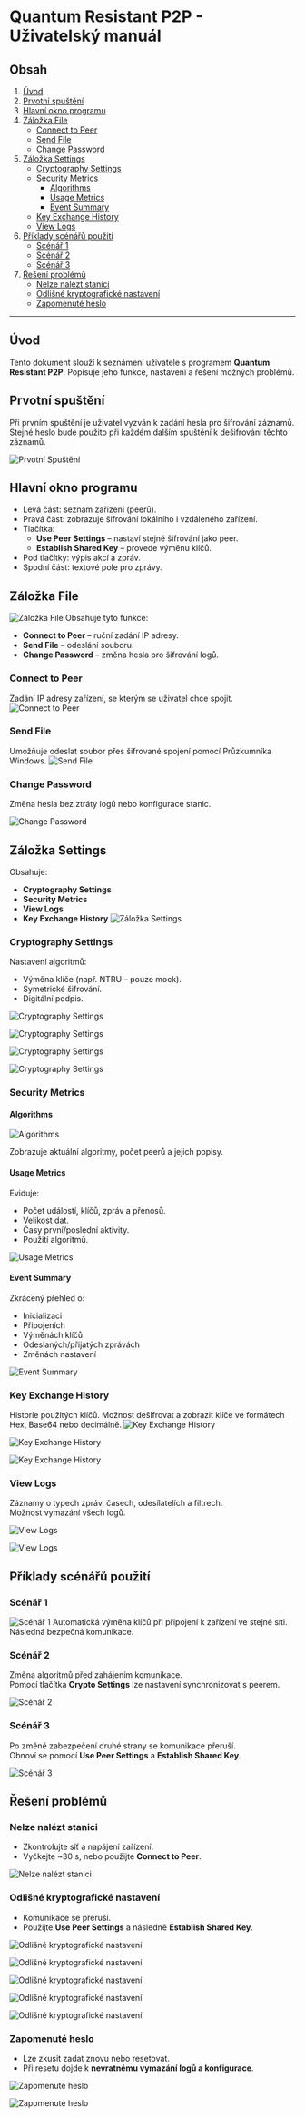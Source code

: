 # Quantum Resistant P2P - Uživatelský manuál

## Obsah

1. [Úvod](#úvod)  
2. [Prvotní spuštění](#prvotní-spuštění)  
3. [Hlavní okno programu](#hlavní-okno-programu)  
4. [Záložka File](#záložka-file)  
   - [Connect to Peer](#connect-to-peer)  
   - [Send File](#send-file)  
   - [Change Password](#change-password)  
5. [Záložka Settings](#záložka-settings)  
   - [Cryptography Settings](#cryptography-settings)  
   - [Security Metrics](#security-metrics)  
     - [Algorithms](#algorithms)  
     - [Usage Metrics](#usage-metrics)  
     - [Event Summary](#event-summary)  
   - [Key Exchange History](#key-exchange-history)  
   - [View Logs](#view-logs)  
6. [Příklady scénářů použití](#příklady-scénářů-použití)  
   - [Scénář 1](#scénář-1)  
   - [Scénář 2](#scénář-2)  
   - [Scénář 3](#scénář-3)  
7. [Řešení problémů](#řešení-problémů)  
   - [Nelze nalézt stanici](#nelze-nalézt-stanici)  
   - [Odlišné kryptografické nastavení](#odlišné-kryptografické-nastavení)  
   - [Zapomenuté heslo](#zapomenuté-heslo)  

---

## Úvod

Tento dokument slouží k seznámení uživatele s programem **Quantum Resistant P2P**. Popisuje jeho funkce, nastavení a řešení možných problémů.

## Prvotní spuštění

Při prvním spuštění je uživatel vyzván k zadání hesla pro šifrování záznamů. Stejné heslo bude použito při každém dalším spuštění k dešifrování těchto záznamů.

![Prvotní Spuštění](WorkflowScreens/Unlock.png)
## Hlavní okno programu
- Levá část: seznam zařízení (peerů).
- Pravá část: zobrazuje šifrování lokálního i vzdáleného zařízení.
- Tlačítka:
  - **Use Peer Settings** – nastaví stejné šifrování jako peer.
  - **Establish Shared Key** – provede výměnu klíčů.
- Pod tlačítky: výpis akcí a zpráv.
- Spodní část: textové pole pro zprávy.

## Záložka File

![Záložka File](WorkflowScreens/File.png)
Obsahuje tyto funkce:
- **Connect to Peer** – ruční zadání IP adresy.
- **Send File** – odeslání souboru.
- **Change Password** – změna hesla pro šifrování logů.

### Connect to Peer

Zadání IP adresy zařízení, se kterým se uživatel chce spojit.
![Connect to Peer](WorkflowScreens/CtP.png)

### Send File

Umožňuje odeslat soubor přes šifrované spojení pomocí Průzkumníka Windows.
![Send File](WorkflowScreens/Send%20File.png)
### Change Password

Změna hesla bez ztráty logů nebo konfigurace stanic.

![Change Password](WorkflowScreens/Change%20Password.png)
## Záložka Settings

Obsahuje:
- **Cryptography Settings**
- **Security Metrics**
- **View Logs**
- **Key Exchange History**
![Záložka Settings](WorkflowScreens/Settings.png)
### Cryptography Settings

Nastavení algoritmů:
- Výměna klíče (např. NTRU – pouze mock).
- Symetrické šifrování.
- Digitální podpis.

![Cryptography Settings](WorkflowScreens/Cryptography%20Settings.png)

![Cryptography Settings](WorkflowScreens/Key%20Exhange.png)

![Cryptography Settings](WorkflowScreens/Symmetric%20Encryption.png)

![Cryptography Settings](WorkflowScreens/Digital%20Signature.png)
### Security Metrics


#### Algorithms

![Algorithms](WorkflowScreens/Security%20Metrics%Algorithms.png)

Zobrazuje aktuální algoritmy, počet peerů a jejich popisy.

#### Usage Metrics

Eviduje:
- Počet událostí, klíčů, zpráv a přenosů.
- Velikost dat.
- Časy první/poslední aktivity.
- Použití algoritmů.

![Usage Metrics](WorkflowScreens/Security%20Metrics%Usage%20Metrics.png)

#### Event Summary

Zkrácený přehled o:
- Inicializaci
- Připojeních
- Výměnách klíčů
- Odeslaných/přijatých zprávách
- Změnách nastavení

![Event Summary](WorkflowScreens/Security%20Metrics%Event%20Summary.png)

### Key Exchange History

Historie použitých klíčů. Možnost dešifrovat a zobrazit klíče ve formátech Hex, Base64 nebo decimálně.
![Key Exchange History](WorkflowScreens/Key%20Echange%History.png)

![Key Exchange History](WorkflowScreens/Key%20Echange%History%20Confirmation.png)

![Key Exchange History](WorkflowScreens/Key%20Echange%History%20Show%20Key.png)
### View Logs

Záznamy o typech zpráv, časech, odesílatelích a filtrech.  
Možnost vymazání všech logů.

![View Logs](WorkflowScreens/View%20Logs.png)

![View Logs](WorkflowScreens/Clear%20All%20Logs.png)
## Příklady scénářů použití

### Scénář 1

![Scénář 1](WorkflowScreens/Scenario%201.png)
Automatická výměna klíčů při připojení k zařízení ve stejné síti.  
Následná bezpečná komunikace.

### Scénář 2

Změna algoritmů před zahájením komunikace.  
Pomocí tlačítka **Crypto Settings** lze nastavení synchronizovat s peerem.

![Scénář 2](WorkflowScreens/Scenario%202.png)
### Scénář 3

Po změně zabezpečení druhé strany se komunikace přeruší.  
Obnoví se pomocí **Use Peer Settings** a **Establish Shared Key**.

![Scénář 3](WorkflowScreens/Scenario%203.png)
## Řešení problémů

### Nelze nalézt stanici

- Zkontrolujte síť a napájení zařízení.
- Vyčkejte ~30 s, nebo použijte **Connect to Peer**.

![Nelze nalézt stanici](WorkflowScreens/Issue%201.png)
### Odlišné kryptografické nastavení

- Komunikace se přeruší.
- Použijte **Use Peer Settings** a následně **Establish Shared Key**.

![Odlišné kryptografické nastavení](WorkflowScreens/Issue%202%20-%201.png)

![Odlišné kryptografické nastavení](WorkflowScreens/Issue%202%20-%202.png)

![Odlišné kryptografické nastavení](WorkflowScreens/Issue%202%20-%203.png)

![Odlišné kryptografické nastavení](WorkflowScreens/Issue%202%20-%204.png)

![Odlišné kryptografické nastavení](WorkflowScreens/Issue%202%20-%205.png)
### Zapomenuté heslo

- Lze zkusit zadat znovu nebo resetovat.
- Při resetu dojde k **nevratnému vymazání logů a konfigurace**.

![Zapomenuté heslo](WorkflowScreens/Issue%201%20-%201.png)

![Zapomenuté heslo](WorkflowScreens/Issue%201%20-%202.png)
